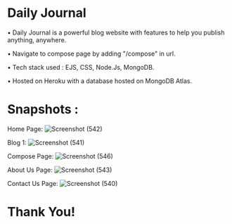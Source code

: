 # Daily Journal

• Daily Journal is a powerful blog website with features to help you publish anything, anywhere.

• Navigate to compose page by adding "/compose" in url.

• Tech stack used : EJS, CSS, Node.Js, MongoDB.

• Hosted on Heroku with a database hosted on MongoDB Atlas.

# Snapshots :


Home Page: 
![Screenshot (542)](https://user-images.githubusercontent.com/84066816/127034331-cfe8eaa4-3ddc-4aa1-ab45-6dc0f660c5ab.png)

Blog 1:
![Screenshot (541)](https://user-images.githubusercontent.com/84066816/127034358-a2028928-8db7-4f87-8a5f-191a66624419.png)


Compose Page: 
![Screenshot (546)](https://user-images.githubusercontent.com/84066816/127034671-ed4ca731-0f4c-4471-91c8-72d3845d94d7.png)


About Us Page:
![Screenshot (543)](https://user-images.githubusercontent.com/84066816/127034384-23fa2ef2-ec5f-4ba0-a7be-6466bc6a6044.png)


Contact Us Page:
![Screenshot (540)](https://user-images.githubusercontent.com/84066816/127034411-5371dd82-c2da-4566-aa4d-af5ae24a498e.png)


# Thank You!
